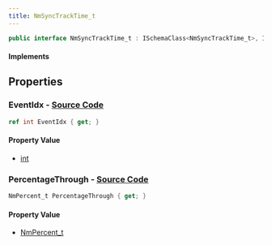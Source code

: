 ```yaml
---
title: NmSyncTrackTime_t
---
```


```csharp
public interface NmSyncTrackTime_t : ISchemaClass<NmSyncTrackTime_t>, ISchemaField, ISchemaClass, INativeHandle
```

#### Implements

## Properties

### **EventIdx** - [Source Code](https://github.com/swiftly-solution/swiftlys2/blob/main/managed/src/SwiftlyS2.Generated/Schemas/Interfaces/NmSyncTrackTime_t.cs#L16)

```csharp
ref int EventIdx { get; }
```

#### Property Value

- [int](https://learn.microsoft.com/dotnet/api/system.int32)

### **PercentageThrough** - [Source Code](https://github.com/swiftly-solution/swiftlys2/blob/main/managed/src/SwiftlyS2.Generated/Schemas/Interfaces/NmSyncTrackTime_t.cs#L18)

```csharp
NmPercent_t PercentageThrough { get; }
```

#### Property Value

- [NmPercent_t](/docs/api/shared/schemadefinitions/nmpercent_t)

